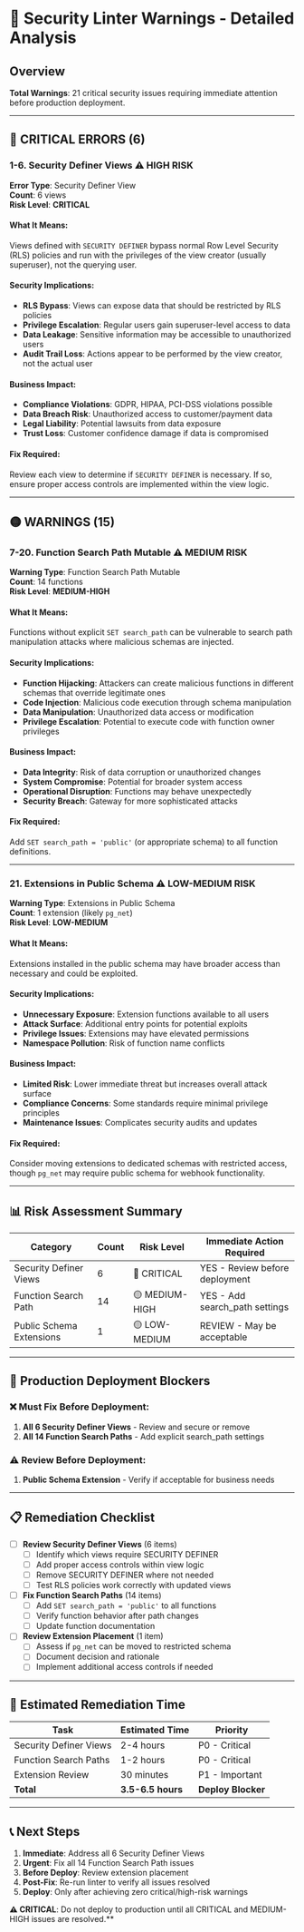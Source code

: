 # 🚨 Security Linter Warnings - Detailed Analysis

## Overview
**Total Warnings**: 21 critical security issues requiring immediate attention before production deployment.

---

## 🔴 CRITICAL ERRORS (6)

### 1-6. Security Definer Views ⚠️ HIGH RISK
**Error Type**: Security Definer View  
**Count**: 6 views  
**Risk Level**: **CRITICAL**

#### What It Means:
Views defined with `SECURITY DEFINER` bypass normal Row Level Security (RLS) policies and run with the privileges of the view creator (usually superuser), not the querying user.

#### Security Implications:
- **RLS Bypass**: Views can expose data that should be restricted by RLS policies
- **Privilege Escalation**: Regular users gain superuser-level access to data
- **Data Leakage**: Sensitive information may be accessible to unauthorized users
- **Audit Trail Loss**: Actions appear to be performed by the view creator, not the actual user

#### Business Impact:
- **Compliance Violations**: GDPR, HIPAA, PCI-DSS violations possible
- **Data Breach Risk**: Unauthorized access to customer/payment data
- **Legal Liability**: Potential lawsuits from data exposure
- **Trust Loss**: Customer confidence damage if data is compromised

#### Fix Required:
Review each view to determine if `SECURITY DEFINER` is necessary. If so, ensure proper access controls are implemented within the view logic.

---

## 🟡 WARNINGS (15)

### 7-20. Function Search Path Mutable ⚠️ MEDIUM RISK
**Warning Type**: Function Search Path Mutable  
**Count**: 14 functions  
**Risk Level**: **MEDIUM-HIGH**

#### What It Means:
Functions without explicit `SET search_path` can be vulnerable to search path manipulation attacks where malicious schemas are injected.

#### Security Implications:
- **Function Hijacking**: Attackers can create malicious functions in different schemas that override legitimate ones
- **Code Injection**: Malicious code execution through schema manipulation
- **Data Manipulation**: Unauthorized data access or modification
- **Privilege Escalation**: Potential to execute code with function owner privileges

#### Business Impact:
- **Data Integrity**: Risk of data corruption or unauthorized changes
- **System Compromise**: Potential for broader system access
- **Operational Disruption**: Functions may behave unexpectedly
- **Security Breach**: Gateway for more sophisticated attacks

#### Fix Required:
Add `SET search_path = 'public'` (or appropriate schema) to all function definitions.

---

### 21. Extensions in Public Schema ⚠️ LOW-MEDIUM RISK
**Warning Type**: Extensions in Public Schema  
**Count**: 1 extension (likely `pg_net`)  
**Risk Level**: **LOW-MEDIUM**

#### What It Means:
Extensions installed in the public schema may have broader access than necessary and could be exploited.

#### Security Implications:
- **Unnecessary Exposure**: Extension functions available to all users
- **Attack Surface**: Additional entry points for potential exploits
- **Privilege Issues**: Extensions may have elevated permissions
- **Namespace Pollution**: Risk of function name conflicts

#### Business Impact:
- **Limited Risk**: Lower immediate threat but increases overall attack surface
- **Compliance Concerns**: Some standards require minimal privilege principles
- **Maintenance Issues**: Complicates security audits and updates

#### Fix Required:
Consider moving extensions to dedicated schemas with restricted access, though `pg_net` may require public schema for webhook functionality.

---

## 📊 Risk Assessment Summary

| Category | Count | Risk Level | Immediate Action Required |
|----------|-------|------------|---------------------------|
| Security Definer Views | 6 | 🔴 CRITICAL | YES - Review before deployment |
| Function Search Path | 14 | 🟡 MEDIUM-HIGH | YES - Add search_path settings |
| Public Schema Extensions | 1 | 🟡 LOW-MEDIUM | REVIEW - May be acceptable |

---

## 🚀 Production Deployment Blockers

### ❌ Must Fix Before Deployment:
1. **All 6 Security Definer Views** - Review and secure or remove
2. **All 14 Function Search Paths** - Add explicit search_path settings

### ⚠️ Review Before Deployment:
1. **Public Schema Extension** - Verify if acceptable for business needs

---

## 📋 Remediation Checklist

- [ ] **Review Security Definer Views** (6 items)
  - [ ] Identify which views require SECURITY DEFINER
  - [ ] Add proper access controls within view logic
  - [ ] Remove SECURITY DEFINER where not needed
  - [ ] Test RLS policies work correctly with updated views

- [ ] **Fix Function Search Paths** (14 items)  
  - [ ] Add `SET search_path = 'public'` to all functions
  - [ ] Verify function behavior after path changes
  - [ ] Update function documentation

- [ ] **Review Extension Placement** (1 item)
  - [ ] Assess if `pg_net` can be moved to restricted schema
  - [ ] Document decision and rationale
  - [ ] Implement additional access controls if needed

---

## 🎯 Estimated Remediation Time

| Task | Estimated Time | Priority |
|------|----------------|----------|
| Security Definer Views | 2-4 hours | P0 - Critical |
| Function Search Paths | 1-2 hours | P0 - Critical |
| Extension Review | 30 minutes | P1 - Important |
| **Total** | **3.5-6.5 hours** | **Deploy Blocker** |

---

## 📞 Next Steps

1. **Immediate**: Address all 6 Security Definer Views
2. **Urgent**: Fix all 14 Function Search Path issues  
3. **Before Deploy**: Review extension placement
4. **Post-Fix**: Re-run linter to verify all issues resolved
5. **Deploy**: Only after achieving zero critical/high-risk warnings

**⚠️ CRITICAL**: Do not deploy to production until all CRITICAL and MEDIUM-HIGH issues are resolved.**